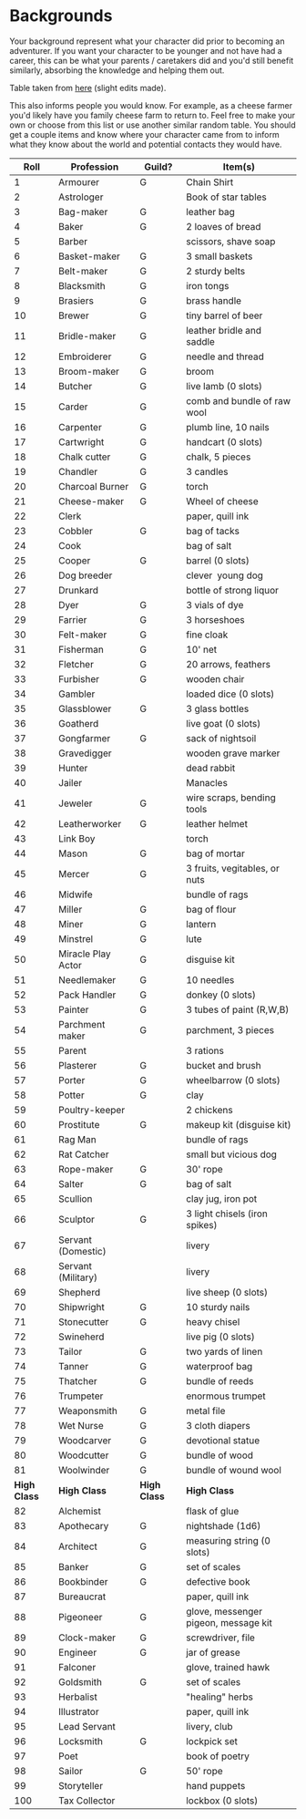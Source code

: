 # Backgrounds

Your background represent what your character did prior to becoming an adventurer. If you want your character to be younger and not have had a career, this can be what your parents / caretakers did and you'd still benefit similarly, absorbing the knowledge and helping them out.

Table taken from [here](https://coinsandscrolls.blogspot.com/2017/06/osr-1d100-actually-medieval-professions.html) (slight edits made).

This also informs people you would know. For example, as a cheese farmer you'd likely have you family cheese farm to return to. Feel free to make your own or choose from this list or use another similar random table. You should get a couple items and know where your character came from to inform what they know about the world and potential contacts they would have.

| **Roll**       | **Profession**     | **Guild?**     | **Item(s)**                          |
| -------------- | ------------------ | -------------- | ------------------------------------ |
| 1              | Armourer           | G              | Chain Shirt                          |
| 2              | Astrologer         |                | Book of star tables                  |
| 3              | Bag-maker          | G              | leather bag                          |
| 4              | Baker              | G              | 2 loaves of bread                    |
| 5              | Barber             |                | scissors, shave soap                 |
| 6              | Basket-maker       | G              | 3 small baskets                      |
| 7              | Belt-maker         | G              | 2 sturdy belts                       |
| 8              | Blacksmith         | G              | iron tongs                           |
| 9              | Brasiers           | G              | brass handle                         |
| 10             | Brewer             | G              | tiny barrel of beer                  |
| 11             | Bridle-maker       | G              | leather bridle and saddle            |
| 12             | Embroiderer        | G              | needle and thread                    |
| 13             | Broom-maker        | G              | broom                                |
| 14             | Butcher            | G              | live lamb (0 slots)                  |
| 15             | Carder             | G              | comb and bundle of raw wool          |
| 16             | Carpenter          | G              | plumb line, 10 nails                 |
| 17             | Cartwright         | G              | handcart (0 slots)                   |
| 18             | Chalk cutter       | G              | chalk, 5 pieces                      |
| 19             | Chandler           | G              | 3 candles                            |
| 20             | Charcoal Burner    | G              | torch                                |
| 21             | Cheese-maker       | G              | Wheel of cheese                      |
| 22             | Clerk              |                | paper, quill ink                     |
| 23             | Cobbler            | G              | bag of tacks                         |
| 24             | Cook               |                | bag of salt                          |
| 25             | Cooper             | G              | barrel (0 slots)                     |
| 26             | Dog breeder        |                | clever  young dog                    |
| 27             | Drunkard           |                | bottle of strong liquor              |
| 28             | Dyer               | G              | 3 vials of dye                       |
| 29             | Farrier            | G              | 3 horseshoes                         |
| 30             | Felt-maker         | G              | fine cloak                           |
| 31             | Fisherman          | G              | 10' net                              |
| 32             | Fletcher           | G              | 20 arrows, feathers                  |
| 33             | Furbisher          | G              | wooden chair                         |
| 34             | Gambler            |                | loaded dice (0 slots)                |
| 35             | Glassblower        | G              | 3 glass bottles                      |
| 36             | Goatherd           |                | live goat (0 slots)                  |
| 37             | Gongfarmer         | G              | sack of nightsoil                    |
| 38             | Gravedigger        |                | wooden grave marker                  |
| 39             | Hunter             |                | dead rabbit                          |
| 40             | Jailer             |                | Manacles                             |
| 41             | Jeweler            | G              | wire scraps, bending tools           |
| 42             | Leatherworker      | G              | leather helmet                       |
| 43             | Link Boy           |                | torch                                |
| 44             | Mason              | G              | bag of mortar                        |
| 45             | Mercer             | G              | 3 fruits, vegitables, or nuts        |
| 46             | Midwife            |                | bundle of rags                       |
| 47             | Miller             | G              | bag of flour                         |
| 48             | Miner              | G              | lantern                              |
| 49             | Minstrel           | G              | lute                                 |
| 50             | Miracle Play Actor | G              | disguise kit                         |
| 51             | Needlemaker        | G              | 10 needles                           |
| 52             | Pack Handler       | G              | donkey (0 slots)                     |
| 53             | Painter            | G              | 3 tubes of paint (R,W,B)             |
| 54             | Parchment maker    | G              | parchment, 3 pieces                  |
| 55             | Parent             |                | 3 rations                            |
| 56             | Plasterer          | G              | bucket and brush                     |
| 57             | Porter             | G              | wheelbarrow (0 slots)                |
| 58             | Potter             | G              | clay                                 |
| 59             | Poultry-keeper     |                | 2 chickens                           |
| 60             | Prostitute         | G              | makeup kit (disguise kit)            |
| 61             | Rag Man            |                | bundle of rags                       |
| 62             | Rat Catcher        |                | small but vicious dog                |
| 63             | Rope-maker         | G              | 30' rope                             |
| 64             | Salter             | G              | bag of salt                          |
| 65             | Scullion           |                | clay jug, iron pot                   |
| 66             | Sculptor           | G              | 3 light chisels (iron spikes)        |
| 67             | Servant (Domestic) |                | livery                               |
| 68             | Servant (Military) |                | livery                               |
| 69             | Shepherd           |                | live sheep (0 slots)                 |
| 70             | Shipwright         | G              | 10 sturdy nails                      |
| 71             | Stonecutter        | G              | heavy chisel                         |
| 72             | Swineherd          |                | live pig (0 slots)                   |
| 73             | Tailor             | G              | two yards of linen                   |
| 74             | Tanner             | G              | waterproof bag                       |
| 75             | Thatcher           | G              | bundle of reeds                      |
| 76             | Trumpeter          |                | enormous trumpet                     |
| 77             | Weaponsmith        | G              | metal file                           |
| 78             | Wet Nurse          | G              | 3 cloth diapers                      |
| 79             | Woodcarver         | G              | devotional statue                    |
| 80             | Woodcutter         | G              | bundle of wood                       |
| 81             | Woolwinder         | G              | bundle of wound wool                 |
| **High Class** | **High Class**     | **High Class** | **High Class**                       |
| 82             | Alchemist          |                | flask of glue                        |
| 83             | Apothecary         | G              | nightshade (1d6)                     |
| 84             | Architect          | G              | measuring string (0 slots)           |
| 85             | Banker             | G              | set of scales                        |
| 86             | Bookbinder         | G              | defective book                       |
| 87             | Bureaucrat         |                | paper, quill ink                     |
| 88             | Pigeoneer          | G              | glove, messenger pigeon, message kit |
| 89             | Clock-maker        | G              | screwdriver, file                    |
| 90             | Engineer           | G              | jar of grease                        |
| 91             | Falconer           |                | glove, trained hawk                  |
| 92             | Goldsmith          | G              | set of scales                        |
| 93             | Herbalist          |                | "healing" herbs                      |
| 94             | Illustrator        |                | paper, quill ink                     |
| 95             | Lead Servant       |                | livery, club                         |
| 96             | Locksmith          | G              | lockpick set                         |
| 97             | Poet               |                | book of poetry                       |
| 98             | Sailor             | G              | 50' rope                             |
| 99             | Storyteller        |                | hand puppets                         |
| 100            | Tax Collector      |                | lockbox (0 slots)                    |